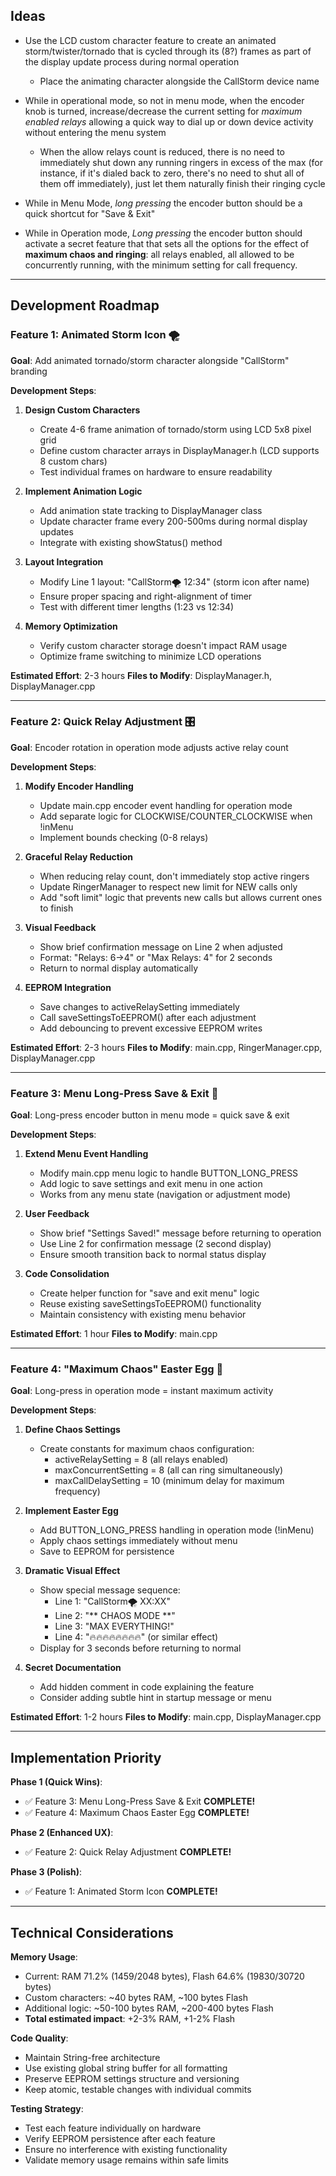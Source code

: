 ## Ideas

- Use the LCD custom character feature to create an animated storm/twister/tornado that is cycled through its (8?) frames as part of the display update process during normal operation
    - Place the animating character alongside the CallStorm device name

- While in operational mode, so not in menu mode, when the encoder knob is turned, increase/decrease the current setting for _maximum enabled relays_ allowing a quick way to dial up or down device activity without entering the menu system
    - When the allow relays count is reduced, there is no need to immediately shut down any running ringers in excess of the max (for instance, if it's dialed back to zero, there's no need to shut all of them off immediately), just let them naturally finish their ringing cycle

- While in Menu Mode, _long pressing_ the encoder button should be a quick shortcut for "Save & Exit"

- While in Operation mode, _Long pressing_ the encoder button should activate  a secret feature that that sets all the options for the effect of **maximum chaos and ringing**: all relays enabled, all allowed to be concurrently running, with the minimum setting for call frequency.

---

## Development Roadmap

### Feature 1: Animated Storm Icon 🌪️
**Goal**: Add animated tornado/storm character alongside "CallStorm" branding

**Development Steps**:
1. **Design Custom Characters**
   - Create 4-6 frame animation of tornado/storm using LCD 5x8 pixel grid
   - Define custom character arrays in DisplayManager.h (LCD supports 8 custom chars)
   - Test individual frames on hardware to ensure readability

2. **Implement Animation Logic**
   - Add animation state tracking to DisplayManager class
   - Update character frame every 200-500ms during normal display updates
   - Integrate with existing showStatus() method

3. **Layout Integration**
   - Modify Line 1 layout: "CallStorm🌪️    12:34" (storm icon after name)
   - Ensure proper spacing and right-alignment of timer
   - Test with different timer lengths (1:23 vs 12:34)

4. **Memory Optimization**
   - Verify custom character storage doesn't impact RAM usage
   - Optimize frame switching to minimize LCD operations

**Estimated Effort**: 2-3 hours
**Files to Modify**: DisplayManager.h, DisplayManager.cpp

---

### Feature 2: Quick Relay Adjustment 🎛️
**Goal**: Encoder rotation in operation mode adjusts active relay count

**Development Steps**:
1. **Modify Encoder Handling**
   - Update main.cpp encoder event handling for operation mode
   - Add separate logic for CLOCKWISE/COUNTER_CLOCKWISE when !inMenu
   - Implement bounds checking (0-8 relays)

2. **Graceful Relay Reduction**
   - When reducing relay count, don't immediately stop active ringers
   - Update RingerManager to respect new limit for NEW calls only
   - Add "soft limit" logic that prevents new calls but allows current ones to finish

3. **Visual Feedback**
   - Show brief confirmation message on Line 2 when adjusted
   - Format: "Relays: 6→4" or "Max Relays: 4" for 2 seconds
   - Return to normal display automatically

4. **EEPROM Integration**
   - Save changes to activeRelaySetting immediately
   - Call saveSettingsToEEPROM() after each adjustment
   - Add debouncing to prevent excessive EEPROM writes

**Estimated Effort**: 2-3 hours
**Files to Modify**: main.cpp, RingerManager.cpp, DisplayManager.cpp

---

### Feature 3: Menu Long-Press Save & Exit 💾
**Goal**: Long-press encoder button in menu mode = quick save & exit

**Development Steps**:
1. **Extend Menu Event Handling**
   - Modify main.cpp menu logic to handle BUTTON_LONG_PRESS
   - Add logic to save settings and exit menu in one action
   - Works from any menu state (navigation or adjustment mode)

2. **User Feedback**
   - Show brief "Settings Saved!" message before returning to operation
   - Use Line 2 for confirmation message (2 second display)
   - Ensure smooth transition back to normal status display

3. **Code Consolidation**
   - Create helper function for "save and exit menu" logic
   - Reuse existing saveSettingsToEEPROM() functionality
   - Maintain consistency with existing menu behavior

**Estimated Effort**: 1 hour
**Files to Modify**: main.cpp

---

### Feature 4: "Maximum Chaos" Easter Egg 🎉
**Goal**: Long-press in operation mode = instant maximum activity

**Development Steps**:
1. **Define Chaos Settings**
   - Create constants for maximum chaos configuration:
     - activeRelaySetting = 8 (all relays enabled)
     - maxConcurrentSetting = 8 (all can ring simultaneously)
     - maxCallDelaySetting = 10 (minimum delay for maximum frequency)

2. **Implement Easter Egg**
   - Add BUTTON_LONG_PRESS handling in operation mode (!inMenu)
   - Apply chaos settings immediately without menu
   - Save to EEPROM for persistence

3. **Dramatic Visual Effect**
   - Show special message sequence:
     - Line 1: "CallStorm🌪️    XX:XX"
     - Line 2: "** CHAOS MODE **"
     - Line 3: "MAX EVERYTHING!"
     - Line 4: "🔥🔥🔥🔥🔥🔥🔥🔥" (or similar effect)
   - Display for 3 seconds before returning to normal

4. **Secret Documentation**
   - Add hidden comment in code explaining the feature
   - Consider adding subtle hint in startup message or menu

**Estimated Effort**: 1-2 hours
**Files to Modify**: main.cpp, DisplayManager.cpp

---

## Implementation Priority

**Phase 1 (Quick Wins)**:
- ✅ Feature 3: Menu Long-Press Save & Exit **COMPLETE!**
- ✅ Feature 4: Maximum Chaos Easter Egg **COMPLETE!**

**Phase 2 (Enhanced UX)**:
- ✅ Feature 2: Quick Relay Adjustment **COMPLETE!**

**Phase 3 (Polish)**:
- ✅ Feature 1: Animated Storm Icon **COMPLETE!**

---

## Technical Considerations

**Memory Usage**:
- Current: RAM 71.2% (1459/2048 bytes), Flash 64.6% (19830/30720 bytes)
- Custom characters: ~40 bytes RAM, ~100 bytes Flash
- Additional logic: ~50-100 bytes RAM, ~200-400 bytes Flash
- **Total estimated impact**: +2-3% RAM, +1-2% Flash

**Code Quality**:
- Maintain String-free architecture
- Use existing global string buffer for all formatting
- Preserve EEPROM settings structure and versioning
- Keep atomic, testable changes with individual commits

**Testing Strategy**:
- Test each feature individually on hardware
- Verify EEPROM persistence after each feature
- Ensure no interference with existing functionality
- Validate memory usage remains within safe limits

